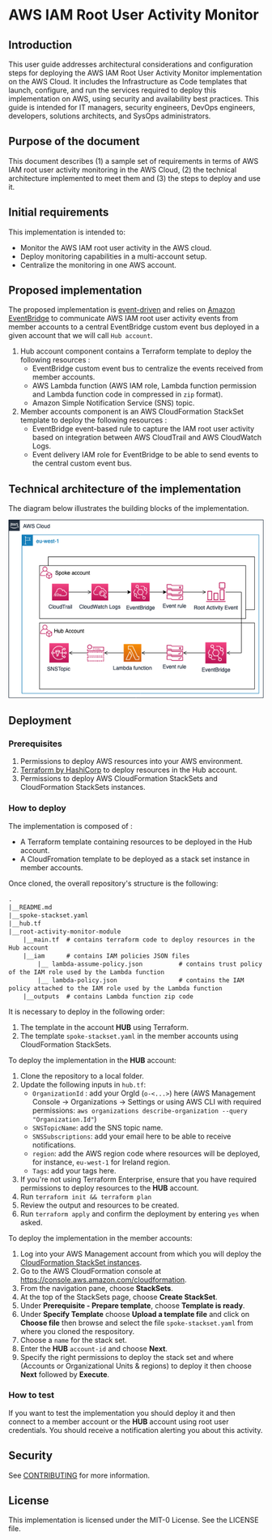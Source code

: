 # AWS IAM Root User Activity Monitor

## Introduction

This user guide addresses architectural considerations and configuration steps for deploying the AWS IAM Root User Activity Monitor implementation on the AWS Cloud. It includes the Infrastructure as Code templates that launch, configure, and run the services required to deploy this implementation on AWS, using security and availability best practices.
This guide is intended for IT managers, security engineers, DevOps engineers, developers, solutions architects, and SysOps administrators.

## Purpose of the document

This document describes (1) a sample set of requirements in terms of AWS IAM root user activity monitoring in the AWS Cloud, (2) the technical architecture implemented to meet them and (3) the steps to deploy and use it.

## Initial requirements

This implementation is intended to:

* Monitor the AWS IAM root user activity in the AWS cloud.
* Deploy monitoring capabilities in a multi-account setup. 
* Centralize the monitoring in one AWS account.

## Proposed implementation

The proposed implementation is [event-driven](https://aws.amazon.com/event-driven-architecture/) and relies on [Amazon EventBridge](https://aws.amazon.com/eventbridge/) to communicate AWS IAM root user activity events from member accounts to a central EventBridge custom event bus deployed in a given account that we will call `Hub account`.
1. Hub account component contains a Terraform template to deploy the following resources :
    * EventBridge custom event bus to centralize the events received from member accounts.
    * AWS Lambda function (AWS IAM role, Lambda function permission and Lambda function code in compressed in `zip` format).
    * Amazon Simple Notification Service (SNS) topic.
2. Member accounts component is an AWS CloudFormation StackSet template to deploy the following resources : 
    * EventBridge event-based rule to capture the IAM root user activity based on integration between AWS CloudTrail and AWS CloudWatch Logs.
    * Event delivery IAM role for EventBridge to be able to send events to the central custom event bus.

## Technical architecture of the implementation

The diagram below illustrates the building blocks of the implementation.

![RootActivityMonitor](RootActivityMonitor.png)

## Deployment

### Prerequisites
1. Permissions to deploy AWS resources into your AWS environment.
2. [Terraform by HashiCorp](https://www.terraform.io/downloads.html) to deploy resources in the Hub account.
3. Permissions to deploy AWS CloudFormation StackSets and CloudFormation StackSets instances.

### How to deploy
The implementation is composed of :
* A Terraform template containing resources to be deployed in the Hub account.
* A CloudFromation template to be deployed as a stack set instance in member accounts.

Once cloned, the overall repository's structure is the following:
```
.
|__README.md
|__spoke-stackset.yaml
|__hub.tf
|__root-activity-monitor-module
    |__main.tf  # contains terraform code to deploy resources in the Hub account
    |__iam      # contains IAM policies JSON files
        |__ lambda-assume-policy.json          # contains trust policy of the IAM role used by the Lambda function 
        |__ lambda-policy.json                 # contains the IAM policy attached to the IAM role used by the Lambda function
    |__outputs  # contains Lambda function zip code
```

It is necessary to deploy in the following order:

1. The template in the account **HUB** using Terraform.
2. The template `spoke-stackset.yaml` in the member accounts using CloudFormation StackSets.


To deploy the implementation in the **HUB** account:
1. Clone the repository to a local folder.
2. Update the following inputs in `hub.tf`:
    * `OrganizationId` : add your OrgId (`o-<...>`) here (AWS Management Console -> Organizations -> Settings or using AWS CLI with required permissions: `aws organizations describe-organization --query "Organization.Id"`)
    * `SNSTopicName`: add the SNS topic name.
    * `SNSSubscriptions`: add your email here to be able to receive notifications.
    * `region`: add the AWS region code where resources will be deployed, for instance, `eu-west-1` for Ireland region.
    * `Tags`: add your tags here.
3. If you're not using Terraform Enterprise, ensure that you have required permissions to deploy resources to the **HUB** account.
4. Run `terraform init && terraform plan`
5. Review the output and resources to be created.
6. Run `terraform apply` and confirm the deployment by entering `yes` when asked.

To deploy the implementation in the member accounts:
1. Log into your AWS Management account from which you will deploy the [CloudFormation StackSet instances](https://docs.aws.amazon.com/AWSCloudFormation/latest/UserGuide/stacksets-getting-started-create.html).
2. Go to the AWS CloudFormation console at https://console.aws.amazon.com/cloudformation.
3. From the navigation pane, choose **StackSets**.
4. At the top of the StackSets page, choose **Create StackSet**.
5. Under **Prerequisite - Prepare template**, choose **Template is ready**.
6. Under **Specify Template** choose **Upload a template file** and click on **Choose file** then browse and select the file `spoke-stackset.yaml` from where you cloned the respository.
7. Choose a `name` for the stack set.
8. Enter the **HUB** `account-id` and choose **Next**.
9. Specify the right permissions to deploy the stack set and where (Accounts or Organizational Units & regions) to deploy it then choose **Next** followed by **Execute**.

### How to test
If you want to test the implementation you should deploy it and then connect to a member account or the **HUB** account using root user credentials. You should receive a notification alerting you about this activity.

## Security

See [CONTRIBUTING](CONTRIBUTING.md#security-issue-notifications) for more information.

## License

This implementation is licensed under the MIT-0 License. See the LICENSE file.

